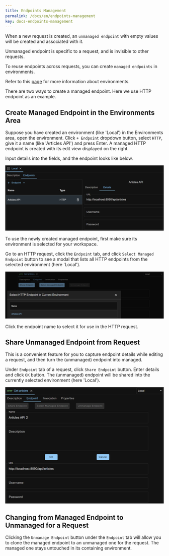 ```yaml
---
title: Endpoints Management
permalink: /docs/en/endpoints-management
key: docs-endpoints-management
---
```

When a new request is created, an `unmanaged endpoint` with empty values will be created and associated with it.

Unmanaged endpoint is specific to a request, and is invisible to other requests.

To reuse endpoints across requests, you can create `managed endpoints` in environments.

Refer to this [page](/docs/en/environments-management) for more information about environments.

There are two ways to create a managed endpoint. Here we use HTTP endpoint as an example.

## Create Managed Endpoint in the Environments Area
Suppose you have created an environment (like 'Local') in the Environments area, open the environment. Click `+ Endpoint` dropdown button, select `HTTP`, give it a name (like 'Articles API') and press Enter. A managed HTTP endpoint is created with its edit view displayed on the right.

Input details into the fields, and the endpoint looks like below. 

![Managed HTTP Endpoint](../../screenshots/env-mgmt/managed-http-endpoint.png)

To use the newly created managed endpoint, first make sure its environment is selected for your workspace.

Go to an HTTP request, click the `Endpoint` tab, and click `Select Managed Endpoint` button to see a modal that lists all HTTP endpoints from the selected environment (here 'Local').

![Select Managed Endpoint](../../screenshots/env-mgmt/select-managed-endpoint.png)

Click the endpoint name to select it for use in the HTTP request.

## Share Unmanaged Endpoint from Request
This is a convenient feature for you to capture endpoint details while editing a request, and then turn the (unmanaged) endpoint into managed.

Under `Endpoint` tab of a request, click `Share Endpoint` button. Enter details and click `OK` button. The (unmanaged) endpoint will be shared into the currently selected environment (here 'Local').

![Share Unmanaged Endpoint](../../screenshots/env-mgmt/share-unmanaged-endpoint.png)

## Changing from Managed Endpoint to Unmanaged for a Request
Clicking the `Unmanage Endpoint` button under the `Endpoint` tab will allow you to clone the managed endpoint to an unmanaged one for the request. The managed one stays untouched in its containing environment.
 